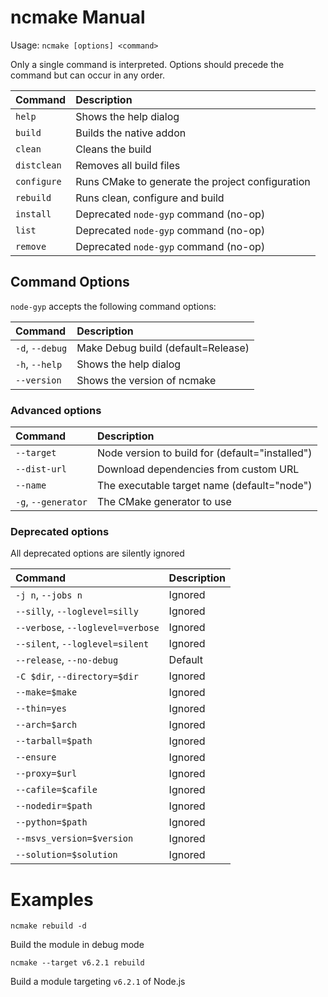 # ncmake Manual

Usage: `ncmake [options] <command>`

Only a single command is interpreted. Options should precede the command but can occur in any order.

| **Command**   | **Description**
|:--------------|:--------------------------------------------------------
| `help`        | Shows the help dialog
| `build`       | Builds the native addon
| `clean`       | Cleans the build
| `distclean`   | Removes all build files
| `configure`   | Runs CMake to generate the project configuration
| `rebuild`     | Runs clean, configure and build
| `install`     | Deprecated `node-gyp` command (no-op)
| `list`        | Deprecated `node-gyp` command (no-op)
| `remove`      | Deprecated `node-gyp` command (no-op)


## Command Options

`node-gyp` accepts the following command options:

| **Command**                       | **Description**
|:----------------------------------|:------------------------------------------
| `-d`, `--debug`                   | Make Debug build (default=Release)
| `-h`, `--help`                    | Shows the help dialog
| `--version`                       | Shows the version of ncmake

### Advanced options

| **Command**                       | **Description**
|:----------------------------------|:------------------------------------------
| `--target`                        | Node version to build for (default="installed")
| `--dist-url`                      | Download dependencies from custom URL
| `--name`                          | The executable target name (default="node")
| `-g`, `--generator`               | The CMake generator to use


### Deprecated options

All deprecated options are silently ignored

| **Command**                       | **Description**
|:----------------------------------|:------------------------------------------
| `-j n`, `--jobs n`                | Ignored
| `--silly`, `--loglevel=silly`     | Ignored
| `--verbose`, `--loglevel=verbose` | Ignored
| `--silent`, `--loglevel=silent`   | Ignored
| `--release`, `--no-debug`         | Default
| `-C $dir`, `--directory=$dir`     | Ignored
| `--make=$make`                    | Ignored
| `--thin=yes`                      | Ignored
| `--arch=$arch`                    | Ignored
| `--tarball=$path`                 | Ignored
| `--ensure`                        | Ignored
| `--proxy=$url`                    | Ignored
| `--cafile=$cafile`                | Ignored
| `--nodedir=$path`                 | Ignored
| `--python=$path`                  | Ignored
| `--msvs_version=$version`         | Ignored
| `--solution=$solution`            | Ignored

# Examples

    ncmake rebuild -d

Build the module in debug mode

    ncmake --target v6.2.1 rebuild

Build a module targeting `v6.2.1` of Node.js